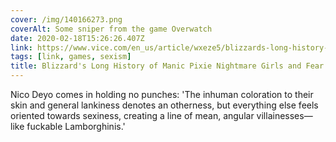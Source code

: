 ```yaml
---
cover: /img/140166273.png
coverAlt: Some sniper from the game Overwatch
date: 2020-02-18T15:26:26.407Z
link: https://www.vice.com/en_us/article/wxeze5/blizzards-long-history-of-manic-pixie-nightmare-girls-and-fear-of-women
tags: [link, games, sexism]
title: Blizzard's Long History of Manic Pixie Nightmare Girls and Fear of Women
---
```


Nico Deyo comes in holding no punches: 'The inhuman coloration to their skin and general lankiness denotes an otherness, but everything else feels oriented towards sexiness, creating a line of mean, angular villainesses—like fuckable Lamborghinis.'
